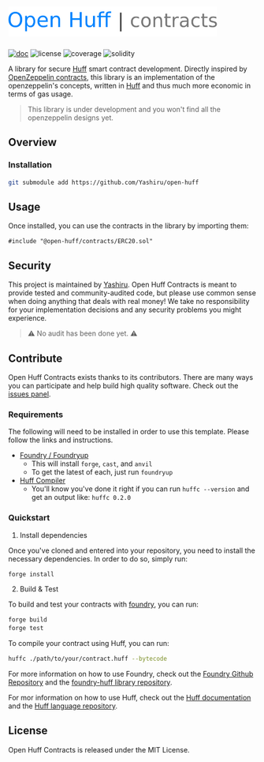 # <img src="./static/logo.png" alt="Open Huff" height="60px">
[![doc](https://img.shields.io/badge/docs-here-blue)](https://docs.open-huff.org) ![license](https://img.shields.io/github/license/Yashiru/open-huff.svg) ![coverage](https://img.shields.io/badge/coverage-0-red) ![solidity](https://img.shields.io/badge/solidity-^0.8.16-lightgrey)

A library for secure [Huff](https://github.com/huff-language/huff-rs) smart contract development. Directly inspired by [OpenZeppelin contracts](https://github.com/OpenZeppelin/openzeppelin-contracts), this library is an implementation of the openzeppelin's concepts, written in [Huff](https://github.com/huff-language/huff-rs) and thus much more economic in terms of gas usage.

> This library is under development and you won't find all the openzeppelin designs yet.

## Overview

### Installation 
```bash
git submodule add https://github.com/Yashiru/open-huff
```

## Usage
Once installed, you can use the contracts in the library by importing them:
```huff
#include "@open-huff/contracts/ERC20.sol"
```

## Security
This project is maintained by [Yashiru](https://github.com/Yashiru). Open Huff Contracts is meant to provide tested and community-audited code, but please use common sense when doing anything that deals with real money! We take no responsibility for your implementation decisions and any security problems you might experience.

> ⚠️ No audit has been done yet. ⚠️

## Contribute
Open Huff Contracts exists thanks to its contributors. There are many ways you can participate and help build high quality software. Check out the [issues panel](https://github.com/Yashiru/open-huff/issues).

### Requirements

The following will need to be installed in order to use this template. Please follow the links and instructions.

-   [Foundry / Foundryup](https://github.com/gakonst/foundry)
    -   This will install `forge`, `cast`, and `anvil`
    -   To get the latest of each, just run `foundryup`
-   [Huff Compiler](https://docs.huff.sh/get-started/installing/)
    -   You'll know you've done it right if you can run `huffc --version` and get an output like: `huffc 0.2.0`

### Quickstart

1. Install dependencies

Once you've cloned and entered into your repository, you need to install the necessary dependencies. In order to do so, simply run:

```bash
forge install
```

2. Build & Test

To build and test your contracts with [foundry](https://github.com/gakonst/foundry), you can run:

```bash
forge build
forge test
```

To compile your contract using Huff, you can run:

```bash
huffc ./path/to/your/contract.huff --bytecode
```

For more information on how to use Foundry, check out the [Foundry Github Repository](https://github.com/foundry-rs/foundry/tree/master/forge) and the [foundry-huff library repository](https://github.com/huff-language/foundry-huff).

For mor information on how to use Huff, check out the [Huff documentation](https://docs.huff.sh/) and the [Huff language repository](https://github.com/huff-language/huff-rs).

## License
Open Huff Contracts is released under the MIT License.
